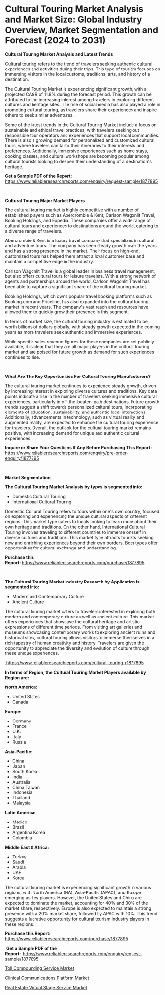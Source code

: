 <p><h1>Cultural Touring Market Analysis and Market Size: Global Industry Overview, Market Segmentation and Forecast (2024 to 2031)</h1></p><p><strong>Cultural Touring Market Analysis and Latest Trends</strong></p>
<p><p>Cultural touring refers to the trend of travelers seeking authentic cultural experiences and activities during their trips. This type of tourism focuses on immersing visitors in the local customs, traditions, arts, and history of a destination.</p><p>The Cultural Touring Market is experiencing significant growth, with a projected CAGR of 11.8% during the forecast period. This growth can be attributed to the increasing interest among travelers in exploring different cultures and heritage sites. The rise of social media has also played a role in promoting cultural touring, as travelers share their experiences and inspire others to seek similar adventures.</p><p>Some of the latest trends in the Cultural Touring Market include a focus on sustainable and ethical travel practices, with travelers seeking out responsible tour operators and experiences that support local communities. There is also a growing demand for personalized and customized cultural tours, where travelers can tailor their itineraries to their interests and preferences. Additionally, immersive experiences such as home stays, cooking classes, and cultural workshops are becoming popular among cultural tourists looking to deepen their understanding of a destination's heritage.</p></p>
<p><strong>Get a Sample PDF of the Report:&nbsp;</strong> <a href="https://www.reliableresearchreports.com/enquiry/request-sample/1877895">https://www.reliableresearchreports.com/enquiry/request-sample/1877895</a></p>
<p>&nbsp;</p>
<p><strong>Cultural Touring Major Market Players</strong></p>
<p><p>The cultural touring market is highly competitive with a number of established players such as Abercrombie & Kent, Carlson Wagonlit Travel, Booking Holdings, and Expedia. These companies offer a wide range of cultural tours and experiences to destinations around the world, catering to a diverse range of travelers.</p><p>Abercrombie & Kent is a luxury travel company that specializes in cultural and adventure tours. The company has seen steady growth over the years and has a strong presence in the market. Their focus on high-end, customized tours has helped them attract a loyal customer base and maintain a competitive edge in the industry.</p><p>Carlson Wagonlit Travel is a global leader in business travel management, but also offers cultural tours for leisure travelers. With a strong network of agents and partnerships around the world, Carlson Wagonlit Travel has been able to capture a significant share of the cultural touring market.</p><p>Booking Holdings, which owns popular travel booking platforms such as Booking.com and Priceline, has also expanded into the cultural touring market in recent years. The company's vast reach and resources have allowed them to quickly grow their presence in this segment.</p><p>In terms of market size, the cultural touring industry is estimated to be worth billions of dollars globally, with steady growth expected in the coming years as more travelers seek authentic and immersive experiences.</p><p>While specific sales revenue figures for these companies are not publicly available, it is clear that they are all major players in the cultural touring market and are poised for future growth as demand for such experiences continues to rise.</p></p>
<p>&nbsp;</p>
<p><strong>What Are The Key Opportunities For Cultural Touring Manufacturers?</strong></p>
<p><p>The cultural touring market continues to experience steady growth, driven by increasing interest in exploring diverse cultures and traditions. Key data points indicate a rise in the number of travelers seeking immersive cultural experiences, particularly in off-the-beaten-path destinations. Future growth trends suggest a shift towards personalized cultural tours, incorporating elements of education, sustainability, and authentic local interactions. Additionally, advancements in technology, such as virtual reality and augmented reality, are expected to enhance the cultural touring experience for travelers. Overall, the outlook for the cultural touring market remains positive, with increasing demand for unique and authentic cultural experiences.</p></p>
<p><strong>Inquire or Share Your Questions If Any Before Purchasing This Report:</strong> <a href="https://www.reliableresearchreports.com/enquiry/pre-order-enquiry/1877895">https://www.reliableresearchreports.com/enquiry/pre-order-enquiry/1877895</a></p>
<p>&nbsp;</p>
<p><strong>Market Segmentation</strong></p>
<p><strong>The Cultural Touring Market Analysis by types is segmented into:</strong></p>
<p><ul><li>Domestic Cultural Touring</li><li>International Cultural Touring</li></ul></p>
<p><p>Domestic Cultural Touring refers to tours within one's own country, focused on exploring and experiencing the unique cultural aspects of different regions. This market type caters to locals looking to learn more about their own heritage and traditions. On the other hand, International Cultural Touring involves traveling to different countries to immerse oneself in diverse cultures and traditions. This market type attracts tourists seeking new and enriching experiences beyond their own borders. Both types offer opportunities for cultural exchange and understanding.</p></p>
<p><strong>Purchase this Report:&nbsp;</strong><a href="https://www.reliableresearchreports.com/purchase/1877895">https://www.reliableresearchreports.com/purchase/1877895</a></p>
<p>&nbsp;</p>
<p><strong>The Cultural Touring Market Industry Research by Application is segmented into:</strong></p>
<p><ul><li>Modern and Contemporary Culture</li><li>Ancient Culture</li></ul></p>
<p><p>The cultural touring market caters to travelers interested in exploring both modern and contemporary culture as well as ancient culture. This market offers experiences that showcase the cultural heritage and artistic expressions of different time periods. From visiting art galleries and museums showcasing contemporary works to exploring ancient ruins and historical sites, cultural touring allows visitors to immerse themselves in a rich tapestry of human creativity and history. Travelers are given the opportunity to appreciate the diversity and evolution of culture through these unique experiences.</p></p>
<p><a href="https://www.reliableresearchreports.com/cultural-touring-r1877895">&nbsp;https://www.reliableresearchreports.com/cultural-touring-r1877895</a></p>
<p><strong>In terms of Region, the Cultural Touring Market Players available by Region are:</strong></p>
<p>
    <p> <strong> North America: </strong>
        <ul>
            <li>United States</li>
            <li>Canada</li>
        </ul>
        </p> 
    <p> <strong> Europe: </strong>
        <ul>
            <li>Germany</li>
            <li>France</li>
            <li>U.K.</li>
            <li>Italy</li>
            <li>Russia</li>
        </ul>
        </p> 
    <p> <strong> Asia-Pacific: </strong>
        <ul>
            <li>China</li>
            <li>Japan</li>
            <li>South Korea</li>
            <li>India</li>
            <li>Australia</li>
            <li>China Taiwan</li>
            <li>Indonesia</li>
            <li>Thailand</li>
            <li>Malaysia</li>
        </ul>
        </p> 
    <p> <strong> Latin America: </strong>
        <ul>
            <li>Mexico</li>
            <li>Brazil</li>
            <li>Argentina Korea</li>
            <li>Colombia</li>
        </ul>
        </p> 
    <p> <strong> Middle East & Africa: </strong>
        <ul>
            <li>Turkey</li>
            <li>Saudi</li>
            <li>Arabia</li>
            <li>UAE</li>
            <li>Korea</li>
        </ul>
    </p>
    </p>
<p><p>The cultural touring market is experiencing significant growth in various regions, with North America (NA), Asia-Pacific (APAC), and Europe emerging as key players. However, the United States and China are expected to dominate the market, accounting for 40% and 30% of the market share, respectively. Europe is also expected to maintain a strong presence with a 20% market share, followed by APAC with 10%. This trend suggests a lucrative opportunity for cultural tourism industry players in these regions.</p></p>
<p><strong>Purchase this Report: </strong><a href="https://www.reliableresearchreports.com/purchase/1877895">https://www.reliableresearchreports.com/purchase/1877895</a></p>
<p>&nbsp;<strong>Get a Sample PDF of the Report:&nbsp;&nbsp;</strong><a href="https://www.reliableresearchreports.com/enquiry/request-sample/1877895">https://www.reliableresearchreports.com/enquiry/request-sample/1877895</a></p>
<p><strong></strong></p>
<p><p><a href="https://github.com/edytherolanlouisejk1miz0wig/Market-Research-Report-List-2/blob/main/toll-compounding-service-market.md">Toll Compounding Service Market</a></p><p><a href="https://github.com/peachesmcdowel1/Market-Research-Report-List-2/blob/main/clinical-communications-platform-market.md">Clinical Communications Platform Market</a></p><p><a href="https://github.com/EunaWiegad2023/Market-Research-Report-List-1/blob/main/real-estate-virtual-stage-service-market.md">Real Estate Virtual Stage Service Market</a></p></p>